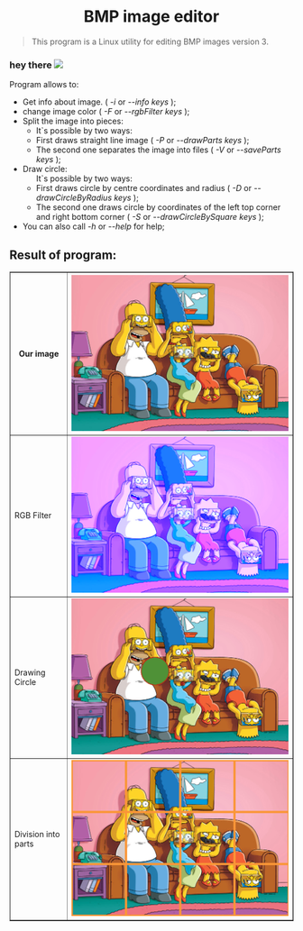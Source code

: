 # <h1 align="center">BMP image editor</h1>

>This program is a Linux utility for editing BMP images version 3.

<h3> hey there
  <img src="https://media.giphy.com/media/hvRJCLFzcasrR4ia7z/giphy.gif" width="30px"/>
</h3>



Program allows to:
<br>
<ul>
  <li>
    Get info about image. (<i> -i </i>  or  <i> --info </i> <i>keys</i> );
  </li>
  <li>
    change image color ( <i> -F </i> or <i> --rgbFilter </i> <i> keys </i> );
  </li>
  <li>
    Split the image into pieces:
  <ul>
      <li>
        It`s possible by two ways:
        <li>
          First draws straight line image ( <i>-P</i> or <i>--drawParts</i> <i> keys </i> );
        </li>
        <li>
          The second one separates the image into files ( <i>-V</i> or <i>--saveParts</i> <i> keys </i> );
        </li>
  </ul>
  </li>
  <li>
    Draw circle:
    <ul>
      It`s possible by two ways:
      <li>
        First draws circle by centre coordinates and radius ( <i>-D</i> or <i>--drawCircleByRadius</i> <i> keys </i> );
      </li>
      <li>
        The second one draws circle by coordinates of the left top corner and right bottom corner ( <i>-S</i> or <i>--drawCircleBySquare</i> <i> keys </i> );
      </li>
    </ul>
  </li>
  <li>
    You can also call <i>-h</i> or <i>--help</i> for help;
  </li>
</ul>


<h2>Result of program:</h2>
<table border="1">
  <tr>
    <th>Our image</th>
    <th> <img src="test-image.bmp"></th>
   </tr>
   <tr>
    <td>RGB Filter</td>
    <td><img src="results/rgb-filter.bmp"></td>
  </tr>
   <tr>
    <td>Drawing Circle</td>
    <td><img src="results/Draw-Circle.bmp"></td>
  </tr>
  <tr>
    <td>Division into parts</td>
    <td><img src="results/Division-into-parts.bmp"></td>
  </tr>
</table>

